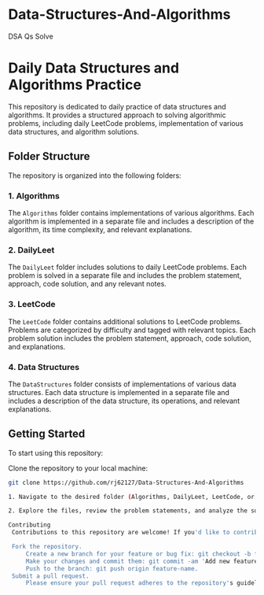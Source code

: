 # Data-Structures-And-Algorithms
DSA Qs Solve


# Daily Data Structures and Algorithms Practice

This repository is dedicated to daily practice of data structures and algorithms. It provides a structured approach to solving algorithmic problems, including daily LeetCode problems, implementation of various data structures, and algorithm solutions.

## Folder Structure

The repository is organized into the following folders:

### 1. Algorithms

The `Algorithms` folder contains implementations of various algorithms. Each algorithm is implemented in a separate file and includes a description of the algorithm, its time complexity, and relevant explanations.

### 2. DailyLeet

The `DailyLeet` folder includes solutions to daily LeetCode problems. Each problem is solved in a separate file and includes the problem statement, approach, code solution, and any relevant notes.

### 3. LeetCode

The `LeetCode` folder contains additional solutions to LeetCode problems. Problems are categorized by difficulty and tagged with relevant topics. Each problem solution includes the problem statement, approach, code solution, and explanations.

### 4. Data Structures

The `DataStructures` folder consists of implementations of various data structures. Each data structure is implemented in a separate file and includes a description of the data structure, its operations, and relevant explanations.

## Getting Started

To start using this repository:

Clone the repository to your local machine:

   ```bash
   git clone https://github.com/rj62127/Data-Structures-And-Algorithms

   1. Navigate to the desired folder (Algorithms, DailyLeet, LeetCode, or DataStructures) to access the relevant files and solutions.

   2. Explore the files, review the problem statements, and analyze the solutions provided.

Contributing
    Contributions to this repository are welcome! If you'd like to contribute:

    Fork the repository.
        Create a new branch for your feature or bug fix: git checkout -b feature-name.
        Make your changes and commit them: git commit -am 'Add new feature'.
        Push to the branch: git push origin feature-name.
    Submit a pull request.
        Please ensure your pull request adheres to the repository's guidelines and includes relevant information about the changes made.
